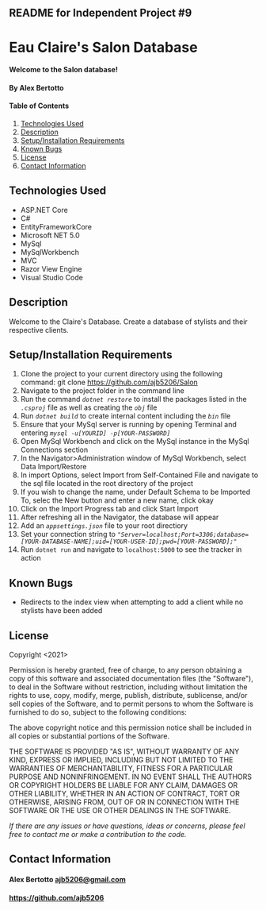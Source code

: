 ## README for Independent Project #9

# Eau Claire's Salon Database

#### Welcome to the Salon database!

#### **By Alex Bertotto**
#### Table of Contents

1. [Technologies Used](#technologies)
2. [Description](#description)
3. [Setup/Installation Requirements](#setup/install)
4. [Known Bugs](#knownbugs)
5. [License](#license)
6. [Contact Information](#contact)

## Technologies Used <a id="technologies"></a>

* ASP.NET Core
* C#
* EntityFrameworkCore
* Microsoft NET 5.0
* MySql
* MySqlWorkbench
* MVC
* Razor View Engine
* Visual Studio Code

## Description <a id="description"></a>

Welcome to the Claire's Database. Create a database of stylists and their respective clients. 

## Setup/Installation Requirements <a id="setup/install"></a>

1. Clone the project to your current directory using the following command: git clone https://github.com/ajb5206/Salon
2. Navigate to the project folder in the command line
3. Run the command _`dotnet restore`_ to install the packages listed in the _`.csproj`_ file 
	 as well as creating the _`obj`_ file
4. Run _`dotnet build`_ to create internal content including the _`bin`_ file
5. Ensure that your MySql server is running by opening Terminal and entering _`mysql -u[YOURID] -p[YOUR-PASSWORD]`_
6. Open MySql Workbench and click on the MySql instance in the MySql Connections section
7. In the Navigator>Administration window of MySql Workbench, select Data Import/Restore
8. In import Options, select Import from Self-Contained File and navigate to the sql file located in the root directory of the project
9. If you wish to change the name, under Default Schema to be Imported To, selec the New button and enter a new name, click okay
10. Click on the Import Progress tab and click Start Import
11. After refreshing all in the Navigator, the database will appear
12. Add an _`appsettings.json`_ file to your root directiory
13. Set your connection string to _`"Server=localhost;Port=3306;database=[YOUR-DATABASE-NAME];uid=[YOUR-USER-ID];pwd=[YOUR-PASSWORD];"`_
14. Run `dotnet run` and navigate to `localhost:5000` to see the tracker in action

## Known Bugs <a id="knownbugs"></a>
* Redirects to the index view when attempting to add a client while no stylists have been added

## License
Copyright <2021> <MIT>

Permission is hereby granted, free of charge, to any person obtaining a copy of this software and associated documentation files (the "Software"), to deal in the Software without restriction, including without limitation the rights to use, copy, modify, merge, publish, distribute, sublicense, and/or sell copies of the Software, and to permit persons to whom the Software is furnished to do so, subject to the following conditions:

The above copyright notice and this permission notice shall be included in all copies or substantial portions of the Software.

THE SOFTWARE IS PROVIDED "AS IS", WITHOUT WARRANTY OF ANY KIND, EXPRESS OR IMPLIED, INCLUDING BUT NOT LIMITED TO THE WARRANTIES OF MERCHANTABILITY, FITNESS FOR A PARTICULAR PURPOSE AND NONINFRINGEMENT. IN NO EVENT SHALL THE AUTHORS OR COPYRIGHT HOLDERS BE LIABLE FOR ANY CLAIM, DAMAGES OR OTHER LIABILITY, WHETHER IN AN ACTION OF CONTRACT, TORT OR OTHERWISE, ARISING FROM, OUT OF OR IN CONNECTION WITH THE SOFTWARE OR THE USE OR OTHER DEALINGS IN THE SOFTWARE.

_If there are any issues or have questions, ideas or concerns, please feel free to contact me or make a contribution to the code._

## Contact Information <a id="contact"></a>
#### Alex Bertotto ajb5206@gmail.com 
#### https://github.com/ajb5206